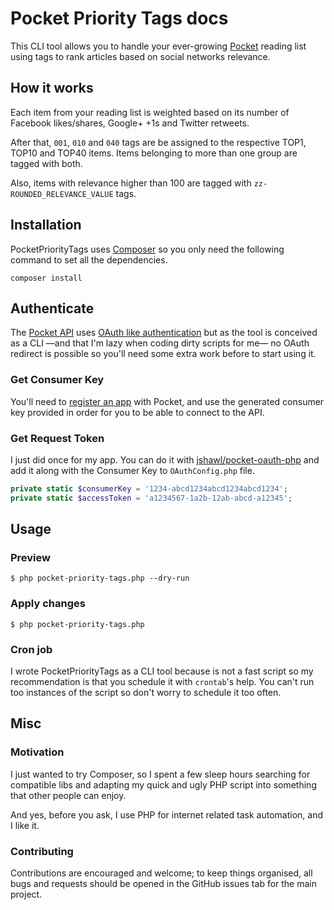 # Pocket Priority Tags docs
This CLI tool allows you to handle your ever-growing [Pocket](http://getpocket.com) reading list using tags to rank 
articles based on social networks relevance. 

## How it works

Each item from your reading list is weighted based on its number of Facebook likes/shares, Google+ +1s and Twitter
retweets.

After that, `001`, `010` and `040` tags are be assigned to the respective TOP1, TOP10 and TOP40 items. Items belonging 
to more than one group are tagged with both.

Also, items with relevance higher than 100 are tagged with `zz-ROUNDED_RELEVANCE_VALUE` tags.

## Installation

PocketPriorityTags uses [Composer](http://getcomposer.org/doc/00-intro.md) so you only need the following
command to set all the dependencies.

```
composer install
```

## Authenticate

The [Pocket API](http://getpocket.com/developer/) uses [OAuth like authentication](http://getpocket.com/developer/docs/authentication)
but as the tool is conceived as a CLI —and that I'm lazy when coding dirty scripts for me— no OAuth redirect is 
possible so you'll need some extra work before to start using it.

### Get Consumer Key

You'll need to [register an app](http://getpocket.com/developer/apps/new) with Pocket, and use the generated consumer 
key provided in order for you to be able to connect to the API.

### Get Request Token

I just did once for my app. You can do it with [jshawl/pocket-oauth-php](https://github.com/jshawl/pocket-oauth-php) and
add it along with the Consumer Key to `OAuthConfig.php` file.

```php
private static $consumerKey = '1234-abcd1234abcd1234abcd1234';
private static $accessToken = 'a1234567-1a2b-12ab-abcd-a12345';
```

## Usage

### Preview

```
$ php pocket-priority-tags.php --dry-run
```

### Apply changes

```
$ php pocket-priority-tags.php
```

### Cron job

I wrote PocketPriorityTags as a CLI tool because is not a fast script so my recommendation is that you schedule it with 
`crontab`'s help. You can't run too instances of the script so don't worry to schedule it too often.

## Misc

### Motivation

I just wanted to try Composer, so I spent a few sleep hours searching for compatible libs and adapting my quick and
ugly PHP script into something that other people can enjoy.

And yes, before you ask, I use PHP for internet related task automation, and I like it.


### Contributing

Contributions are encouraged and welcome; to keep things organised, all bugs and requests should be
opened in the GitHub issues tab for the main project.